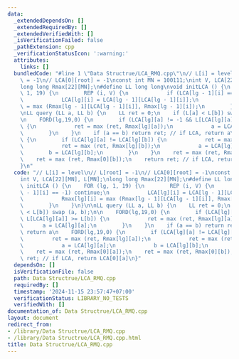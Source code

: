 ```yaml
---
data:
  _extendedDependsOn: []
  _extendedRequiredBy: []
  _extendedVerifiedWith: []
  _isVerificationFailed: false
  _pathExtension: cpp
  _verificationStatusIcon: ':warning:'
  attributes:
    links: []
  bundledCode: "#line 1 \"Data Structrue/LCA_RMQ.cpp\"\n// L[i] = level\n// L[root]\
    \ = -1\n// LCA[0][root] = -1\nconst int MN = 100111;\nint V, LCA[22][MN], L[MN];\n\
    long long Rmax[22][MN];\n#define LL long long\nvoid initLCA () {\n    FOR (lg,\
    \ 1, 19) {\n        REP (i, V) {\n            if (LCA[lg - 1][i] == -1) continue;\n\
    \            LCA[lg][i] = LCA[lg - 1][LCA[lg - 1][i]];\n            Rmax[lg][i]\
    \ = max (Rmax[lg - 1][LCA[lg - 1][i]], Rmax[lg - 1][i]);\n        }\n    }\n}\n\
    \nLL query (LL a, LL b) {\n    LL ret = 0;\n    if (L[a] < L[b]) swap (a, b);\n\
    \n    FORD(lg,19,0) {\n        if (LCA[lg][a] != -1 && L[LCA[lg][a]] >= L[b])\
    \ {\n            ret = max (ret, Rmax[lg][a]);\n            a = LCA[lg][a];\n\
    \        }\n    }\n    if (a == b) return ret; // if LCA, return a\n    FORD(lg,19,0)\
    \ {\n        if (LCA[lg][a] != LCA[lg][b]) {\n            ret = max (ret, Rmax[lg][a]);\n\
    \            ret = max (ret, Rmax[lg][b]);\n            a = LCA[lg][a];\n    \
    \        b = LCA[lg][b];\n        }\n    }\n    ret = max (ret, Rmax[0][a]);\n\
    \    ret = max (ret, Rmax[0][b]);\n    return ret; // if LCA, return LCA[0][a]\n\
    }\n"
  code: "// L[i] = level\n// L[root] = -1\n// LCA[0][root] = -1\nconst int MN = 100111;\n\
    int V, LCA[22][MN], L[MN];\nlong long Rmax[22][MN];\n#define LL long long\nvoid\
    \ initLCA () {\n    FOR (lg, 1, 19) {\n        REP (i, V) {\n            if (LCA[lg\
    \ - 1][i] == -1) continue;\n            LCA[lg][i] = LCA[lg - 1][LCA[lg - 1][i]];\n\
    \            Rmax[lg][i] = max (Rmax[lg - 1][LCA[lg - 1][i]], Rmax[lg - 1][i]);\n\
    \        }\n    }\n}\n\nLL query (LL a, LL b) {\n    LL ret = 0;\n    if (L[a]\
    \ < L[b]) swap (a, b);\n\n    FORD(lg,19,0) {\n        if (LCA[lg][a] != -1 &&\
    \ L[LCA[lg][a]] >= L[b]) {\n            ret = max (ret, Rmax[lg][a]);\n      \
    \      a = LCA[lg][a];\n        }\n    }\n    if (a == b) return ret; // if LCA,\
    \ return a\n    FORD(lg,19,0) {\n        if (LCA[lg][a] != LCA[lg][b]) {\n   \
    \         ret = max (ret, Rmax[lg][a]);\n            ret = max (ret, Rmax[lg][b]);\n\
    \            a = LCA[lg][a];\n            b = LCA[lg][b];\n        }\n    }\n\
    \    ret = max (ret, Rmax[0][a]);\n    ret = max (ret, Rmax[0][b]);\n    return\
    \ ret; // if LCA, return LCA[0][a]\n}"
  dependsOn: []
  isVerificationFile: false
  path: Data Structrue/LCA_RMQ.cpp
  requiredBy: []
  timestamp: '2024-11-15 23:57:47+07:00'
  verificationStatus: LIBRARY_NO_TESTS
  verifiedWith: []
documentation_of: Data Structrue/LCA_RMQ.cpp
layout: document
redirect_from:
- /library/Data Structrue/LCA_RMQ.cpp
- /library/Data Structrue/LCA_RMQ.cpp.html
title: Data Structrue/LCA_RMQ.cpp
---
```

